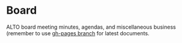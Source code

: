 Board
=================
ALTO board meeting minutes, agendas, and miscellaneous business (remember to use [gh-pages branch](/altoxml/board/tree/gh-pages) for 
latest documents.
